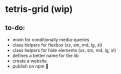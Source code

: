 # tetris-grid (wip)

## to-do:
- mixin for conditionally media-queries
- class helpers for flexbox (xs, sm, md, lg, xl)
- class helpers for hide elements (xs, sm, md, lg, xl)
- defines a better name for the lib
- create a website
- publish on npm :tada:
